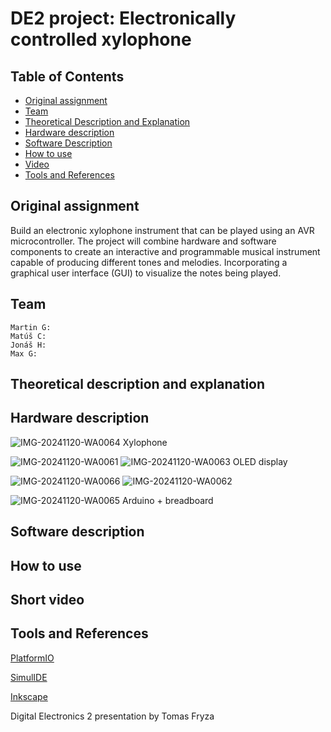# DE2 project: Electronically controlled xylophone

## Table of Contents
- [Original assignment](#original-assignment)
- [Team](#team)
- [Theoretical Description and Explanation](#theoretical-description-and-explanation)
- [Hardware description](#hardware-description)
- [Software Description](#software-description)
- [How to use](#how-to-use)
- [Video](#short-video)
- [Tools and References](#tools-and-references)

## Original assignment

Build an electronic xylophone instrument that can be played using an AVR microcontroller. The project will combine hardware and software components to create an interactive and programmable musical instrument capable of producing different tones and melodies. Incorporating a graphical user interface (GUI) to visualize the notes being played.

## Team
    Martin G:
    Matúš C:
    Jonáš H:
    Max G:

## Theoretical description and explanation



## Hardware description
![IMG-20241120-WA0064](https://github.com/user-attachments/assets/db7c0745-f5c5-4218-b780-6ea34aa5dd7e)
Xylophone

![IMG-20241120-WA0061](https://github.com/user-attachments/assets/00d42a6d-9a74-4857-b003-9d14eb6a1511)
![IMG-20241120-WA0063](https://github.com/user-attachments/assets/08feb6dd-066e-454e-af2b-172b3e059c08)
OLED display

![IMG-20241120-WA0066](https://github.com/user-attachments/assets/13526339-5759-4702-8f3d-8d95bcd76df1)
![IMG-20241120-WA0062](https://github.com/user-attachments/assets/ec665f28-bb57-4d0e-bc47-78641f2cdeb4)


![IMG-20241120-WA0065](https://github.com/user-attachments/assets/c600a844-5449-4f9d-9961-a646d0627320)
Arduino + breadboard

## Software description



## How to use



## Short video



## Tools and References

[PlatformIO](https://platformio.org/)

[SimulIDE](https://simulide.com/p/)

[Inkscape](https://inkscape.org/)

Digital Electronics 2 presentation by Tomas Fryza
